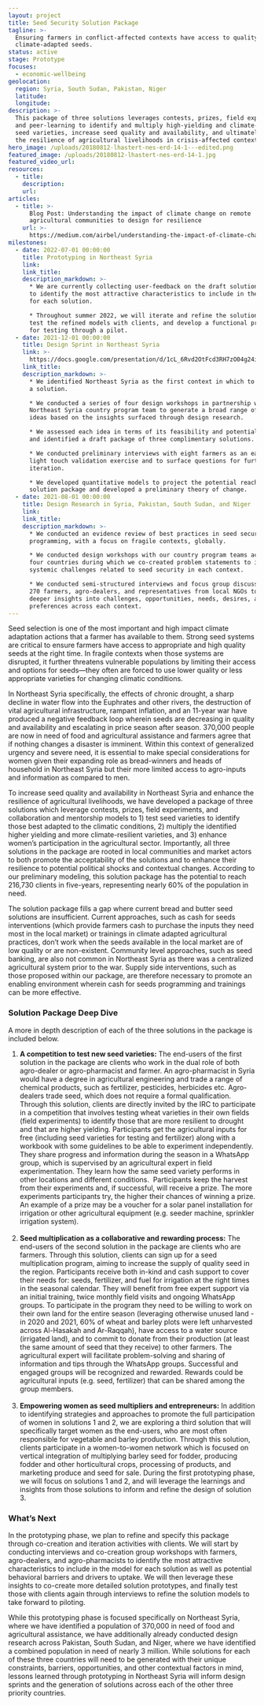 ```yaml
---
layout: project
title: Seed Security Solution Package
tagline: >-
  Ensuring farmers in conflict-affected contexts have access to quality
  climate-adapted seeds.
status: active
stage: Prototype
focuses:
  - economic-wellbeing
geolocation:
  region: Syria, South Sudan, Pakistan, Niger
  latitude:
  longitude:
description: >-
  This package of three solutions leverages contests, prizes, field experiments,
  and peer-learning to identify and multiply high-yielding and climate-adapted
  seed varieties, increase seed quality and availability, and ultimately enhance
  the resilience of agricultural livelihoods in crisis-affected contexts.
hero_image: /uploads/20180812-lhastert-nes-erd-14-1---edited.png
featured_image: /uploads/20180812-lhastert-nes-erd-14-1.jpg
featured_video_url:
resources:
  - title:
    description:
    url:
articles:
  - title: >-
      Blog Post: Understanding the impact of climate change on remote
      agricultural communities to design for resilience
    url: >-
      https://medium.com/airbel/understanding-the-impact-of-climate-change-on-remote-agricultural-communities-to-design-for-eb122e43177f
milestones:
  - date: 2022-07-01 00:00:00
    title: Prototyping in Northeast Syria
    link:
    link_title:
    description_markdown: >-
      * We are currently collecting user-feedback on the draft solution package
      to identify the most attractive characteristics to include in the model
      for each solution.

      * Throughout summer 2022, we will iterate and refine the solution models,
      test the refined models with clients, and develop a functional prototype
      for testing through a pilot.
  - date: 2021-12-01 00:00:00
    title: Design Sprint in Northeast Syria
    link: >-
      https://docs.google.com/presentation/d/1cL_6Rvd2OtFcd3RH7zO04g24iTuigdjjbcpMXz-TSNM/edit?usp=sharing
    link_title:
    description_markdown: >-
      * We identified Northeast Syria as the first context in which to generate
      a solution.

      * We conducted a series of four design workshops in partnership with the
      Northeast Syria country program team to generate a broad range of solution
      ideas based on the insights surfaced through design research.

      * We assessed each idea in terms of its feasibility and potential impact
      and identified a draft package of three complimentary solutions.

      * We conducted preliminary interviews with eight farmers as an early and
      light touch validation exercise and to surface questions for further
      iteration.

      * We developed quantitative models to project the potential reach of the
      solution package and developed a preliminary theory of change.
  - date: 2021-08-01 00:00:00
    title: Design Research in Syria, Pakistan, South Sudan, and Niger
    link:
    link_title:
    description_markdown: >-
      * We conducted an evidence review of best practices in seed security
      programming, with a focus on fragile contexts, globally.

      * We conducted design workshops with our country program teams across all
      four countries during which we co-created problem statements to identify
      systemic challenges related to seed security in each context.

      * We conducted semi-structured interviews and focus group discussions with
      270 farmers, agro-dealers, and representatives from local NGOs to surface
      deeper insights into challenges, opportunities, needs, desires, and
      preferences across each context.
---
```

Seed selection is one of the most important and high impact climate adaptation actions that a farmer has available to them. Strong seed systems are critical to ensure farmers have access to appropriate and high quality seeds at the right time. In fragile contexts when those systems are disrupted, it further threatens vulnerable populations by limiting their access and options for seeds—they often are forced to use lower quality or less appropriate varieties for changing climatic conditions.

In Northeast Syria specifically, the effects of chronic drought, a sharp decline in water flow into the Euphrates and other rivers, the destruction of vital agricultural infrastructure, rampant inflation, and an 11-year war have produced a negative feedback loop wherein seeds are decreasing in quality and availability and escalating in price season after season. 370,000 people are now in need of food and agricultural assistance and farmers agree that if nothing changes a disaster is imminent. Within this context of generalized urgency and severe need, it is essential to make special considerations for women given their expanding role as bread-winners and heads of household in Northeast Syria but their more limited access to agro-inputs and information as compared to men.

To increase seed quality and availability in Northeast Syria and enhance the resilience of agricultural livelihoods, we have developed a package of three solutions which leverage contests, prizes, field experiments, and collaboration and mentorship models to 1) test seed varieties to identify those best adapted to the climatic conditions, 2) multiply the identified higher yielding and more climate-resilient varieties, and 3) enhance women’s participation in the agricultural sector. Importantly, all three solutions in the package are rooted in local communities and market actors to both promote the acceptability of the solutions and to enhance their resilience to potential political shocks and contextual changes. According to our preliminary modeling, this solution package has the potential to reach 216,730 clients in five-years, representing nearly 60% of the population in need.

The solution package fills a gap where current bread and butter seed solutions are insufficient. Current approaches, such as cash for seeds interventions (which provide farmers cash to purchase the inputs they need most in the local market) or trainings in climate adapted agricultural practices, don’t work when the seeds available in the local market are of low quality or are non-existent. Community level approaches, such as seed banking, are also not common in Northeast Syria as there was a centralized agricultural system prior to the war. Supply side interventions, such as those proposed within our package, are therefore necessary to promote an enabling environment wherein cash for seeds programming and trainings can be more effective.

### **Solution Package Deep Dive**

A more in depth description of each of the three solutions in the package is included below.

1. **A competition to test new seed varieties:** The end-users of the first solution in the package are clients who work in the dual role of both agro-dealer or agro-pharmacist and farmer. An agro-pharmacist in Syria would have a degree in agricultural engineering and trade a range of chemical products, such as fertilizer, pesticides, herbicides etc. Agro-dealers trade seed, which does not require a formal qualification. Through this solution, clients are directly invited by the IRC to participate in a competition that involves testing wheat varieties in their own fields (field experiments) to identify those that are more resilient to drought and that are higher yielding. Participants get the agricultural inputs for free (including seed varieties for testing and fertilizer) along with a workbook with some guidelines to be able to experiment independently. They share progress and information during the season in a WhatsApp group, which is supervised by an agricultural expert in field experimentation. They learn how the same seed variety performs in other locations and different conditions.&nbsp; Participants keep the harvest from their experiments and, if successful, will receive a prize. The more experiments participants try, the higher their chances of winning a prize. An example of a prize may be a voucher for a solar panel installation for irrigation or other agricultural equipment (e.g. seeder machine, sprinkler irrigation system).<br>&nbsp;
2. **Seed multiplication as a collaborative and rewarding process:** The end-users of the second solution in the package are clients who are farmers. Through this solution, clients can sign up for a seed multiplication program, aiming to increase the supply of quality seed in the region. Participants receive both in-kind and cash support to cover their needs for: seeds, fertilizer, and fuel for irrigation at the right times in the seasonal calendar. They will benefit from free expert support via an initial training, twice monthly field visits and ongoing WhatsApp groups. To participate in the program they need to be willing to work on their own land for the entire season (leveraging otherwise unused land - in 2020 and 2021, 60% of wheat and barley plots were left unharvested across Al-Hasakah and Ar-Raqqah), have access to a water source (irrigated land), and to commit to donate from their production (at least the same amount of seed that they receive) to other farmers. The agricultural expert will facilitate problem-solving and sharing of information and tips through the WhatsApp groups. Successful and engaged groups will be recognized and rewarded. Rewards could be agricultural inputs (e.g. seed, fertilizer) that can be shared among the group members.<br>&nbsp;
3. **Empowering women as seed multipliers and entrepreneurs:** In addition to identifying strategies and approaches to promote the full participation of women in solutions 1 and 2, we are exploring a third solution that will specifically target women as the end-users, who are most often responsible for vegetable and barley production. Through this solution, clients participate in a women-to-women network which is focused on vertical integration of multiplying barley seed for fodder, producing fodder and other horticultural crops, processing of products, and marketing produce and seed for sale. During the first prototyping phase, we will focus on solutions 1 and 2, and will leverage the learnings and insights from those solutions to inform and refine the design of solution 3.

### **What’s Next**

In the prototyping phase, we plan to refine and specify this package through co-creation and iteration activities with clients. We will start by conducting interviews and co-creation group workshops with farmers, agro-dealers, and agro-pharmacists to identify the most attractive characteristics to include in the model for each solution as well as potential behavioral barriers and drivers to uptake. We will then leverage these insights to co-create more detailed solution prototypes, and finally test those with clients again through interviews to refine the solution models to take forward to piloting.

While this prototyping phase is focused specifically on Northeast Syria, where we have identified a population of 370,000 in need of food and agricultural assistance, we have additionally already conducted design research across Pakistan, South Sudan, and Niger, where we have identified a combined population in need of nearly 3 million. While solutions for each of these three countries will need to be generated with their unique constraints, barriers, opportunities, and other contextual factors in mind, lessons learned through prototyping in Northeast Syria will inform design sprints and the generation of solutions across each of the other three priority countries.